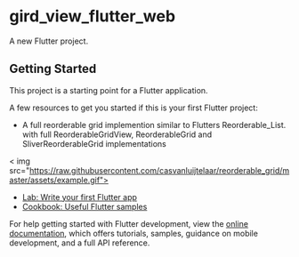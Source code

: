 # gird_view_flutter_web

A new Flutter project.

## Getting Started

This project is a starting point for a Flutter application.

A few resources to get you started if this is your first Flutter project:

- A full reorderable grid implemention similar to Flutters Reorderable_List. with full ReorderableGridView, ReorderableGrid and SliverReorderableGrid implementations

< img src="https://raw.githubusercontent.com/casvanluijtelaar/reorderable_grid/master/assets/example.gif">

- [Lab: Write your first Flutter app](https://docs.flutter.dev/get-started/codelab)
- [Cookbook: Useful Flutter samples](https://docs.flutter.dev/cookbook)

For help getting started with Flutter development, view the
[online documentation](https://docs.flutter.dev/), which offers tutorials,
samples, guidance on mobile development, and a full API reference.
